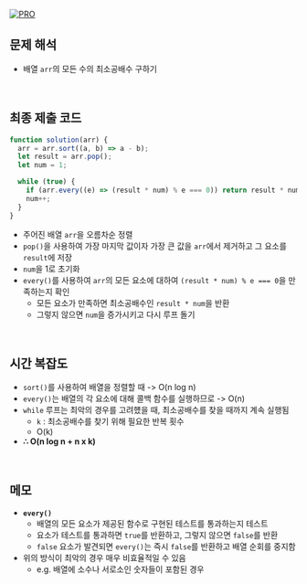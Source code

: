 [![PRO]][Link]

## 문제 해석

- 배열 `arr`의 모든 수의 최소공배수 구하기

<br/>

## 최종 제출 코드

```javascript
function solution(arr) {
  arr = arr.sort((a, b) => a - b);
  let result = arr.pop();
  let num = 1;

  while (true) {
    if (arr.every((e) => (result * num) % e === 0)) return result * num;
    num++;
  }
}
```

- 주어진 배열 `arr`을 오름차순 정렬
- `pop()`을 사용하여 가장 마지막 값이자 가장 큰 값을 `arr`에서 제거하고 그 요소를 `result`에 저장
- `num`을 1로 초기화
- `every()`를 사용하여 `arr`의 모든 요소에 대하여 `(result * num) % e === 0`을 만족하는지 확인
  - 모든 요소가 만족하면 최소공배수인 `result * num`을 반환
  - 그렇지 않으면 `num`을 증가시키고 다시 루프 돌기

<br/>

## 시간 복잡도

- `sort()`를 사용하여 배열을 정렬할 때 -> O(n log n)
- `every()`는 배열의 각 요소에 대해 콜백 함수를 실행하므로 -> O(n)
- `while` 루프는 최악의 경우를 고려헀을 때, 최소공배수를 찾을 때까지 계속 실행됨
  - `k` : 최소공배수를 찾기 위해 필요한 반복 횟수
  - O(k)
- **∴ O(n log n + n x k)**

<br/>

## 메모

- **`every()`**
  - 배열의 모든 요소가 제공된 함수로 구현된 테스트를 통과하는지 테스트
  - 요소가 테스트를 통과하면 `true`를 반환하고, 그렇지 않으면 `false`를 반환
  - `false` 요소가 발견되면 `every()`는 즉시 `false`를 반환하고 배열 순회를 중지함
- 위의 방식이 최악의 경우 매우 비효율적일 수 있음
  - e.g. 배열에 소수나 서로소인 숫자들이 포함된 경우

<!---------------------------------------------------------------------------->

[PRO]: https://github.com/GoSSaChin/algorithm-js/assets/107768516/67c43b52-bc3f-4571-a249-5519021afbb0
[Link]: https://school.programmers.co.kr/learn/courses/30/lessons/12953
